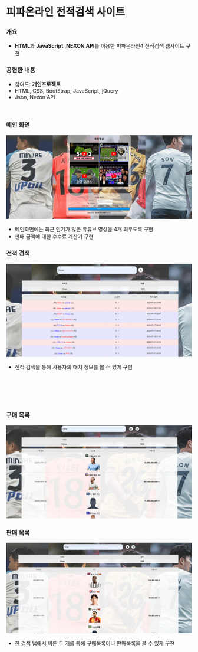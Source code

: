 # 피파온라인 전적검색 사이트

### 개요
* **HTML**과 **JavaScript** ,**NEXON API**를 이용한 피파온라인4 전적검색 웹사이트 구현 

### 공헌한 내용
* 참여도: **개인프로젝트**
* HTML, CSS, BootStrap, JavaScript, jQuery
* Json, Nexon API
<br>

### **메인 화면**
![전적검색](./myweb/doc/WebMain.png)
<br>
- 메인화면에는 최근 인기가 많은 유튜브 영상을 4개 띄우도록 구현 <br>
- 판매 금액에 대한 수수료 계산기 구현

### **전적 검색** 
![전적검색](./myweb/doc/MatchRecord.png)
<br>
- 전적 검색을 통해 사용자의 매치 정보를 볼 수 있게 구현
<br><br><br><br><br><br>

### **구매 목록**  
![구매목록](./myweb/doc/BuyRecord.png)

### **판매 목록**  
![판매목록](./myweb/doc/SellRecord.png)

- 한 검색 탭에서 버튼 두 개를 통해 구매목록이나 판매목록을 볼 수 있게 구현
